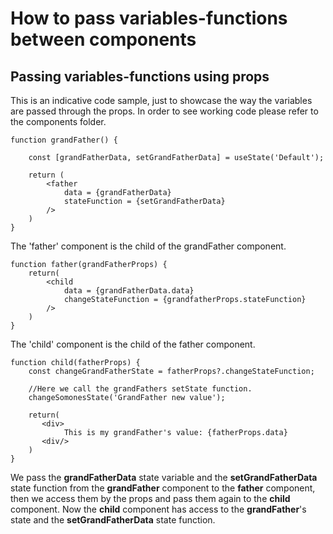 # How to pass variables-functions between components #

## Passing variables-functions using props ##

This is an indicative code sample, just to showcase the way the variables are passed through the props. In order to see working code please refer to the components folder.

```
function grandFather() {
    
    const [grandFatherData, setGrandFatherData] = useState('Default');

    return (
        <father 
            data = {grandFatherData} 
            stateFunction = {setGrandFatherData} 
        />
    )
}
```

The 'father' component is the child of the grandFather component.

```
function father(grandFatherProps) {
    return(
        <child 
            data = {grandFatherData.data} 
            changeStateFunction = {grandfatherProps.stateFunction}        
        />
    )
}
```

The 'child' component is the child of the father component.

```
function child(fatherProps) {
    const changeGrandFatherState = fatherProps?.changeStateFunction;

    //Here we call the grandFathers setState function.
    changeSomonesState('GrandFather new value');

    return(
       <div>
            This is my grandFather's value: {fatherProps.data}
       <div/>
    )
}
```
We pass the **grandFatherData** state variable and the **setGrandFatherData** state function from the **grandFather** component to the **father** component, then we access them by the props and pass them again to the **child** component. Now the **child** component has access to the **grandFather**'s state and the **setGrandFatherData** state function.

